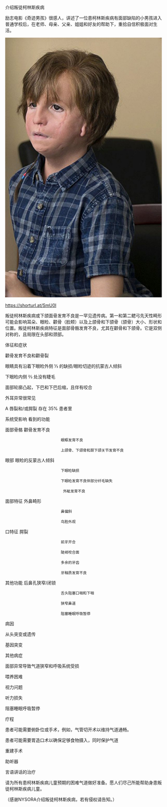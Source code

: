 介绍叛徒柯林斯疾病


励志电影《奇迹男孩》很感人，讲述了一位患柯林斯疾病有面部缺陷的小男孩进入普通学校后，在老师、母亲、父亲、姐姐和好友的帮助下，重拾自信积极面对生活。


![介绍叛徒柯林斯疾病](https://github.com/ywangnccu/ywang/blob/main/images/COLLINS-SYNDROME.jpg)


https://shorturl.at/SmU0l

叛徒柯林斯疾病或下颌面骨发育不良是一罕见遗传病。第一和第二鳃弓先天性畸形可能会影响耳朵、眼睑、颧骨（脸颊）以及上颌骨和下颌骨（颌骨）大小、形状和位置。叛徒柯林斯疾病特征是面部骨骼发育不良，尤其在颧骨和下颌骨。它是双侧对称的，且局限在头部和颈部。
 

体征和症状

颧骨发育不良和颧骨裂

眼睛具有沿着下眼睑外侧 ⅓ 的缺损/眼睑切迹的抗蒙古人倾斜

下眼睑内侧 ⅔ 处没有睫毛

面部轮廓凸起，下巴和下巴后缩，且伴有咬合

外耳异常很常见

A 唇裂和/或腭裂 存在 35% 患者里

 

系统受影响        看到的功能

面部骨骼             颧骨发育不良

                             眼眶发育不良

                             上颌骨、下颌骨和颞下颌关节发育不良

眼部                     眼睑的反蒙古人倾斜

                             下眼睑缺损

                             下眼睑发育不良伴部分纤毛缺失

                              外眦发育不良

面部特征             外鼻畸形

                             鼻偏斜

                             鸟脸外观

口特征                 腭裂

                             前牙开合

                             陡峭咬合面

                             多余的牙齿

                             牙釉质发育不良

其他功能            后鼻孔狭窄/闭锁

                             舌头阻塞口咽和下咽

                             狭窄鼻道

                             阻塞睡眠呼吸暂停

 

病因

从头突变或遗传

基因突变

 

其他病症

面部异常导致气道狭窄和呼吸系统受损

喂养困难

视力问题

听力损失

阻塞睡眠呼吸暂停

 

疗程

患者可能需要俯卧位或手术，例如，气管切开术以维持气道通畅。

患者可能需要胃造口术以确保足够食物摄入，同时保护气道

重建手术

助听器

言语讲话的治疗



请为所有患柯林斯疾病儿童预期的困难气道做好准备。愿人们尽己所能帮助身患叛徒柯林斯疾病儿童。



（感谢NYSORA介绍叛徒柯林斯疾病，若有侵权请告知。）

